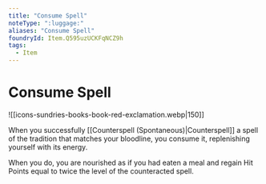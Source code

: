 ```yaml
---
title: "Consume Spell"
noteType: ":luggage:"
aliases: "Consume Spell"
foundryId: Item.Q595uzUCKFqNCZ9h
tags:
  - Item
---
```


# Consume Spell
![[icons-sundries-books-book-red-exclamation.webp|150]]

When you successfully [[Counterspell (Spontaneous)|Counterspell]] a spell of the tradition that matches your bloodline, you consume it, replenishing yourself with its energy.

When you do, you are nourished as if you had eaten a meal and regain Hit Points equal to twice the level of the counteracted spell.

